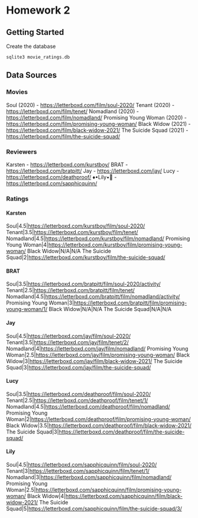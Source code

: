 # Homework 2

## Getting Started

Create the database

`sqlite3 movie_ratings.db`

## Data Sources

### Movies

Soul (2020) - https://letterboxd.com/film/soul-2020/
Tenant (2020) - https://letterboxd.com/film/tenet/
Nomadland (2020) - https://letterboxd.com/film/nomadland/
Promising Young Woman (2020) - https://letterboxd.com/film/promising-young-woman/
Black Widow (2021) - https://letterboxd.com/film/black-widow-2021/
The Suicide Squad (2021) - https://letterboxd.com/film/the-suicide-squad/

### Reviewers

Karsten - https://letterboxd.com/kurstboy/
BRAT - https://letterboxd.com/bratpitt/
Jay - https://letterboxd.com/jay/
Lucy - https://letterboxd.com/deathproof/
♦️•Lily•💋 - https://letterboxd.com/sapphicquinn/

### Ratings

#### Karsten

Soul|4.5|https://letterboxd.com/kurstboy/film/soul-2020/
Tenant|3.5|https://letterboxd.com/kurstboy/film/tenet/
Nomadland|4.5|https://letterboxd.com/kurstboy/film/nomadland/
Promising Young Woman|4|https://letterboxd.com/kurstboy/film/promising-young-woman/
Black Widow|N/A|N/A
The Suicide Squad|2|https://letterboxd.com/kurstboy/film/the-suicide-squad/

#### BRAT

Soul|3.5|https://letterboxd.com/bratpitt/film/soul-2020/activity/
Tenant|2.5|https://letterboxd.com/bratpitt/film/tenet/
Nomadland|4.5|https://letterboxd.com/bratpitt/film/nomadland/activity/
Promising Young Woman|3|https://letterboxd.com/bratpitt/film/promising-young-woman/1/
Black Widow|N/A|N/A
The Suicide Squad|N/A|N/A

#### Jay

Soul|4.5|https://letterboxd.com/jay/film/soul-2020/
Tenant|3.5|https://letterboxd.com/jay/film/tenet/2/
Nomadland|4|https://letterboxd.com/jay/film/nomadland/
Promising Young Woman|2.5|https://letterboxd.com/jay/film/promising-young-woman/
Black Widow|3|https://letterboxd.com/jay/film/black-widow-2021/
The Suicide Squad|3|https://letterboxd.com/jay/film/the-suicide-squad/

#### Lucy

Soul|3.5|https://letterboxd.com/deathproof/film/soul-2020/
Tenant|2.5|https://letterboxd.com/deathproof/film/tenet/1/
Nomadland|4.5|https://letterboxd.com/deathproof/film/nomadland/
Promising Young Woman|2|https://letterboxd.com/deathproof/film/promising-young-woman/
Black Widow|3.5|https://letterboxd.com/deathproof/film/black-widow-2021/
The Suicide Squad|3|https://letterboxd.com/deathproof/film/the-suicide-squad/

#### Lily

Soul|4.5|https://letterboxd.com/sapphicquinn/film/soul-2020/
Tenant|3|https://letterboxd.com/sapphicquinn/film/tenet/1/
Nomadland|3|https://letterboxd.com/sapphicquinn/film/nomadland/
Promising Young Woman|2.5|https://letterboxd.com/sapphicquinn/film/promising-young-woman/
Black Widow|4|https://letterboxd.com/sapphicquinn/film/black-widow-2021/
The Suicide Squad|5|https://letterboxd.com/sapphicquinn/film/the-suicide-squad/3/
